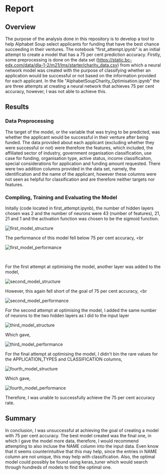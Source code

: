 # Report

## Overview

The purpose of the analysis done in this repository is to develop a tool to help Alphabet Soup select applicants for funding that have the best chance succeeding in their ventures. The notebook "first_attempt.ipynb" is an initial attempt to create a model that has a 75 per cent prediction accuracy. Firstly, some preprocessing is done on the data set (https://static.bc-edx.com/data/dla-1-2/m21/lms/starter/charity_data.csv) from which a neural network model was created with the purpose of classifying whether an application would be successful or not based on the information provided for each applicant. In the file "AlphabetSoupCharity_Optimisation.ipynb" the are three attempts at creating a neural network that achieves 75 per cent accuracy, however, I was not able to achieve this.

## Results

### Data Preprocessing 

The target of the model, or the variable that was trying to be predicted, was whether the applicant would be successful in their venture after being funded. The data provided about each applicant 
(excluding whether they were successful or not) were therefore the features, which included, the affiliated sector of industry, government organisation classification, use case for funding, 
organisation type, active status, income classificaiton, special considerations for application and funding amount requested. There were two addition columns provided in the data set, namely,
the identification and the name of the applicant, however these columns were not seen as helpful for classification and are therefore neither targets nor features. <br>

### Compiling, Training and Evaluating the Model

Initally (code located in first_attempt.ipynb), the number of hidden layers chosen was 2 and the number of neurons were 43 (number of features), 21, 21 and 1 and the activation function 
was chosen to be the sigmoid function.

![first_model_structure](https://github.com/JackHast/deep-learning-challenge/assets/131254350/47c86e1d-4116-4f67-8474-068c7c5bc7ec)

The performance of this model fell below 75 per cent accuracy, <br

![first_model_performance](https://github.com/JackHast/deep-learning-challenge/assets/131254350/f91bbff2-9988-486c-80f9-4bacb366f1d2)

<br>

For the first attempt at optimising the model, another layer was added to the model, <br>

![second_model_structure](https://github.com/JackHast/deep-learning-challenge/assets/131254350/c9da667e-b753-4c88-bc73-abb05761016a)

However, this again fell short of the goal of 75 per cent accuracy, <br

![second_model_performance](https://github.com/JackHast/deep-learning-challenge/assets/131254350/d2bc69f9-951e-41d9-b08f-cf464fe70cdc)


For the second attempt at optimising the model, I added the same number of neurons to the two hidden layers as I did to the input layer <br>

![third_model_structure](https://github.com/JackHast/deep-learning-challenge/assets/131254350/a7af40f1-4579-4d90-bb2e-7a659cdd02e9)

Which gave, 

![third_model_performance](https://github.com/JackHast/deep-learning-challenge/assets/131254350/154cebf8-339b-45a2-a0f1-8ec4fb2ca67e)

For the final attempt at optimising the model, I didn't bin the rare values for the APPLICATION_TYPES and CLASSIFICATION columns, <br>

![fourth_model_structure](https://github.com/JackHast/deep-learning-challenge/assets/131254350/2032efcd-907a-493e-9c3d-a2a4e39d2127)

Which gave, 

![fourth_model_performance](https://github.com/JackHast/deep-learning-challenge/assets/131254350/08f6fb90-2b80-4d37-87e8-1002c85b8779)

Therefore, I was unable to successfully achieve the 75 per cent accuracy rate. 

## Summary

In conclusion, I was unsuccessful at achieving the goal of creating a model with 75 per cent accuracy. The best model created was the final one, in which I gave the model more data, therefore, I would recommend attempting to also incluse the NAME column into the input data. Even know that it seems  counterintuitive that this may help, since the entries in NAME column are not unique, this may help with classification. Also, the optimal model could possibly be found using keras_tuner which would search through hundreds of models to find the optimal one. 




                                                            


